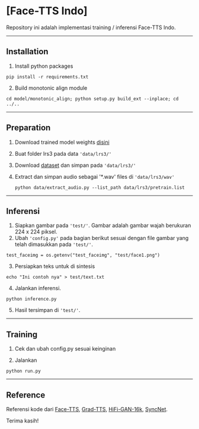 # [Face-TTS Indo]

Repository ini adalah implementasi training / inferensi Face-TTS Indo.

---
## Installation

1. Install python packages
```
pip install -r requirements.txt
```

2. Build monotonic align module
```
cd model/monotonic_align; python setup.py build_ext --inplace; cd ../..
```

---
## Preparation
1. Download trained model weights <a href="https://www.kaggle.com/datasets/riozulfandy04/facetts">disini</a>

2. Buat folder lrs3 pada data `'data/lrs3/'`

2. Download <a href="https://www.kaggle.com/datasets/riozulfandy/pblfinaldataset">dataset</a> dan simpan pada `'data/lrs3/'`

3. Extract dan simpan audio sebagai '*.wav' files di `'data/lrs3/wav'`
   ```
   python data/extract_audio.py --list_path data/lrs3/pretrain.list
   ```

---
## Inferensi

1. Siapkan gambar pada `'test/'`. Gambar adalah gambar wajah berukuran 224 x 224 piksel.
2. Ubah `'config.py'` pada bagian berikut sesuai dengan file gambar yang telah dimasukkan pada `'test/'`.
```
test_faceimg = os.getenv("test_faceimg", "test/face1.png")
```
3. Persiapkan teks untuk di sintesis
```
echo "Ini contoh nya" > test/text.txt
```
4. Jalankan inferensi.
```
python inference.py
```
5. Hasil tersimpan di `'test/'`.

--- 
## Training

1. Cek dan ubah config.py sesuai keinginan

2. Jalankan
```
python run.py
```

---
## Reference
Referensi kode dari
<a href="https://github.com/naver-ai/facetts">Face-TTS</a>,
<a href="https://github.com/huawei-noah/Speech-Backbones/tree/main/Grad-TTS">Grad-TTS</a>, 
<a href="https://github.com/bshall/hifigan">HiFi-GAN-16k</a>, 
<a href="https://github.com/joonson/syncnet_trainer">SyncNet</a>.

Terima kasih!
